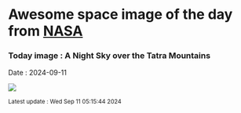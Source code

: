 
# Awesome space image of the day from [NASA](https://api.nasa.gov/)

### Today image : A Night Sky over the Tatra Mountains
Date : 2024-09-11

![](https://apod.nasa.gov/apod/image/2409/NightTatra_Rosadzinski_960.jpg)

<small>Latest update : Wed Sep 11 05:15:44 2024</small>
        